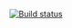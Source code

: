 [![Build status](https://ci.appveyor.com/api/projects/status/2eau88llmk9doix7/branch/master?svg=true)](https://ci.appveyor.com/project/Alex-nikiforova/hw-2-4-1-pageobject/branch/master)